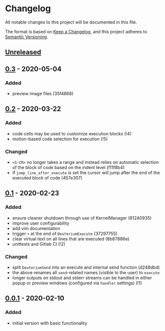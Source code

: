 # Changelog
All notable changes to this project will be documented in this file.

The format is based on [Keep a Changelog](https://keepachangelog.com/en/1.0.0/),
and this project adheres to [Semantic Versioning](https://semver.org/spec/v2.0.0.html).

## [Unreleased]


## [0.3] - 2020-05-04

### Added

- preview image files (35f4868)


## [0.2] - 2020-03-22

### Added
- code cells may be used to customize execution blocks (!4)
- motion-based code selection for execution (!5)

### Changed
- `<S-CR>` no longer takes a range and instead relies on automatic selection of
    the block of code based on the indent level (f11f8b4)
- if `jump_line_after_execute` is set the cursor will jump after the end of the
    executed block of code (457e307)


## [0.1] - 2020-02-23

### Added
- ensure cleaner shutdown through use of KernelManager (81240935)
- improve user configurability
- add vim documentation
- trigger `+` at the end of `DeuteriumExecute` (37297755)
- clear virtual text on all lines that are executed (8b87886e)
- unittests and Gitlab CI (!2)

### Changed
- split `DeuteriumSend` into an execute and internal send function (d248dbd)
- the above renames all `send`-related names (visible to the user) to `execute`
- longer outputs on stdout and stderr streams can be handled in either popup or
    preview windows (configured via `handler` settings) (!1)


## [0.0.1] - 2020-02-10

### Added
- initial version with basic functionality


[Unreleased]: https://gitlab.com/mrossinek/deuterium/-/compare/v0.3...master
[0.3]: https://gitlab.com/mrossinek/deuterium/-/tags/v0.3
[0.2]: https://gitlab.com/mrossinek/deuterium/-/tags/v0.2
[0.1]: https://gitlab.com/mrossinek/deuterium/-/tags/v0.1
[0.0.1]: https://gitlab.com/mrossinek/deuterium/-/tags/v0.0.1
